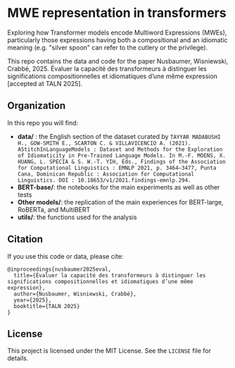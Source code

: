 # MWE representation in transformers
Exploring how Transformer models encode Multiword Expressions (MWEs), particularly those expressions having both a compositional and an idiomatic meaning (e.g. "silver spoon" can refer to the cutlery or the privilege).

This repo contains the data and code for the paper Nusbaumer, Wisniewski, Crabbé, 2025. Évaluer la capacité des transformeurs à distinguer les significations compositionnelles et idiomatiques d’une même expression [accepted at TALN 2025].

## Organization
In this repo you will find:

- **data/** : the English section of the dataset curated by ```TAYYAR MADABUSHI H., GOW-SMITH E., SCARTON C. & VILLAVICENCIO A. (2021). AStitchInLanguageModels : Dataset and Methods for the Exploration of Idiomaticity in Pre-Trained Language Models. In M.-F. MOENS, X. HUANG, L. SPECIA & S. W.-T. YIH, Éds., Findings of the Association for Computational Linguistics : EMNLP 2021, p. 3464–3477, Punta Cana, Dominican Republic : Association for Computational Linguistics. DOI : 10.18653/v1/2021.findings-emnlp.294.```
- **BERT-base/**: the notebooks for the main experiments as well as other tests
- **Other models/**: the replication of the main experiences for BERT-large, RoBERTa, and MultiBERT
- **utils/**: the functions used for the analysis

## Citation
If you use this code or data, please cite:
```
@inproceedings{nusbaumer2025eval,
  title={Évaluer la capacité des transformeurs à distinguer les significations compositionnelles et idiomatiques d’une même expression},
  author={Nusbaumer, Wisniewski, Crabbé},
  year={2025},
  booktitle={TALN 2025}
}
```

## License
This project is licensed under the MIT License. See the `LICENSE` file for details.
